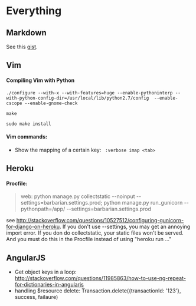Everything
==========
Markdown
--------
See this [gist](https://gist.github.com/conanfanli/6546498).

Vim
---

#### Compiling Vim with Python

`./configure --with-x --with-features=huge --enable-pythoninterp --with-python-config-dir=/usr/local/lib/python2.7/config  --enable-cscope --enable-gnome-check`

`make `

`sudo make install`

#### Vim commands:
- Show the mapping of a certain key: ``` :verbose imap <tab>```

Heroku
------
#### Procfile:

> web: python manage.py collectstatic --noinput --settings=barbarian.settings.prod; python manage.py run_gunicorn --pythonpath=/app/ --settings=barbarian.settings.prod 
 

see http://stackoverflow.com/questions/10527512/configuring-gunicorn-for-django-on-heroku.
If you don't use --settings, you may get an annoying import error. If you don do collectstatic, your static files won't be served. And you must do this in the Procfile instead of using "heroku run ..."

AngularJS
---------
- Get object keys in a loop: http://stackoverflow.com/questions/11985863/how-to-use-ng-repeat-for-dictionaries-in-angularjs
- handling $resource delete: Transaction.delete({transactionId: '123'}, success, failaure)


